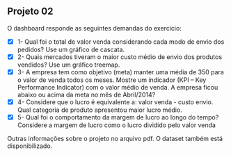 ## Projeto 02

O dashboard responde as seguintes demandas do exercício:

- [x] 1- Qual foi o total de valor venda considerando cada modo de envio dos pedidos? Use 
um gráfico de cascata.
- [x] 2- Quais mercados tiveram o maior custo médio de envio dos produtos vendidos? Use 
um gráfico treemap.
- [x] 3- A empresa tem como objetivo (meta) manter uma média de 350 para o valor de venda 
todos os meses. Mostre um indicador (KPI – Key Performance Indicator) com o valor 
médio de venda. A empresa ficou abaixo ou acima da meta no mês de Abril/2014?
- [x] 4- Considere que o lucro é equivalente a: valor venda - custo envio. Qual categoria de 
produto apresentou maior lucro médio.
- [x] 5- Qual foi o comportamento da margem de lucro ao longo do tempo? Considere a
margem de lucro como o lucro dividido pelo valor venda

Outras informações sobre o projeto no arquivo pdf. O dataset também está disponibilizado.
